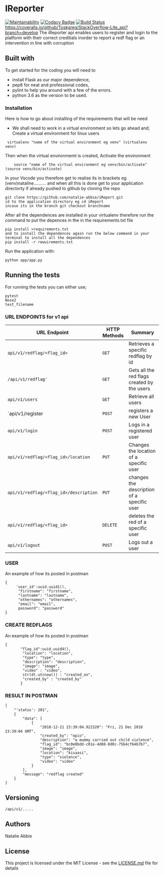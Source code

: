 # IReporter
[![Maintainability](https://api.codeclimate.com/v1/badges/a99a88d28ad37a79dbf6/maintainability)](https://codeclimate.com/github/codeclimate/codeclimate/maintainability)
[![Codacy Badge](https://api.codacy.com/project/badge/Grade/1ddead5772af47568e87415779bd8a58)](https://www.codacy.com/app/natalie-abbie/iReport?utm_source=github.com&amp;utm_medium=referral&amp;utm_content=natalie-abbie/iReport&amp;utm_campaign=Badge_Grade)
[![Build Status](https://travis-ci.org/Toskgreg/StackOverflow-Lite_api.svg?branch=develop)](https://travis-ci.org/Toskgreg/StackOverflow-Lite_api)
https://coveralls.io/github/Toskgreg/StackOverflow-Lite_api?branch=develop
The iReporter api enables users to register and login to the platform with their correct creditials inorder to report a redf flag or an intervention in line with corruption

## Built with

To get started for the coding you will need to 
* install Flask as our major dependence, 
* pep8 for neat and professional codes,
* pylint to help you around with a few of the errors. 
* python 3.6 as the version to be used. 

### Installation

Here is how to go about installing of the requirements that will be need 
* We shall need to work in a virtual environment so lets go ahead and;
Create a virtual environment for linux users
```
 virtualenv "name of the virtual environment eg venv" (virtualenv venv)
 ```
Then when the virtual environmemt is created, Activate the environment

```
    source "name of the virtual environment eg venv/bin/activate" (source venv/bin/activate)
 ```
 In your Vscode you therefore get to realise its in brackets eg (venv)nataline.......... and when all this is done get to your application directorty if already pushed to github by cloning the repo 
 
 ```
 git clone https://github.com/natalie-abbie/iReport.git 
 cd to the application directory eg cd iReport
 incase its in the branch git checkout branchname
 ```
 After all the dependences are installed in your virtualenv therefore run the command to put the depences in the in the requirements.txt file 
 ```
 pip install >requirements.txt 
 and to install the dependences again run the below command in your terminal to install all the dependences
 pip install -r rewuirements.txt
 ```
 Run the application with:
 ```
 python app/app.py
 ```

## Running the tests

For running the tests you can either use;
```
pytest
Nose2
test_filename
```

### URL ENDPOINTS for v1 api

| URL Endpoint | HTTP Methods | Summary |
| -------- | ------------- | --------- |
| `api/v1/redflag/<flag_id>` | `GET` | Retrieves a specific redflag by id 
| `/api/v1/redflag'` | `GET` | Gets all the red flags created by the users
| `api/v1/users` | `GET` | Retrieve all users |
| `api/v1/register | `POST` |  registers a new User |
| `api/v1/login` | `POST` |  Logs in a registered user |
| `api/v1/redflag/<flag_id>/location`|`PUT`| Changes the location of a specific  user
| `api/v1/redflag/<flag_id>/description` | `PUT` | changes the description of a specific user |
| `api/v1/redflag/<flag_id>`|`DELETE`| deletes the red of a specific user|
| `api/v1/logout` | `POST` |  Logs out a user |

### USER
An example of how its posted in postman
```
{
     'user_id':uuid.uuid1(),
      "firstname": "firstname",
      "lastname": "lastname",
      "othernames": "othernames",
      "email": "email",
      password": "password"
}
```
### CREATE REDFLAGS
An example of how its posted in postman
```
{
       "flag_id":uuid.uuid4(),
        "location": "location",
        "type": "type",
        "description": "description",
        "image": "image",
        "video" : "video",
        str(dt.utcnow()) : "created_on",
        "created_by" : "created_by"
       }
```
### RESULT IN POSTMAN 
```
[
    "'status': 201",
    {
        "data": [
            {
                "2018-12-21 23:39:04.922320": "Fri, 21 Dec 2018 23:39:04 GMT",
                "created_by": "opio",
                "description": "a mummy carried out child violence",
                "flag_id": "bc0e0bdd-c01e-4d88-8d0c-75b4cf64b7b7",
                "image": "image",
                "location": "kisaasi",
                "type": "violence",
                "video": "video"
            }
        ],
        "message": "redflag created"
    }
]
```

## Versioning
```
/api/v1/.....
```

## Authors
Natalie Abbie 

## License

This project is licensed under the MIT License - see the [LICENSE.md](LICENSE.md) file for details

